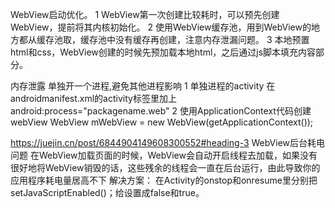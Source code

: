 WebView启动优化。
1 WebView第一次创建比较耗时，可以预先创建WebView，提前将其内核初始化。
2 使用WebView缓存池，用到WebView的地方都从缓存池取，缓存池中没有缓存再创建，注意内存泄漏问题。
3 本地预置html和css，WebView创建的时候先预加载本地html，之后通过js脚本填充内容部分。

内存泄露
单独开一个进程,避免其他进程影响
1 单独进程的activity
在androidmanifest.xml的activity标签里加上android:process="packagename.web"
2 使用ApplicationContext代码创建webView
WebView mWebView = new WebView(getApplicationContext());




https://juejin.cn/post/6844904149608300552#heading-3
WebView后台耗电问题
在WebView加载页面的时候，WebView会自动开启线程去加载，如果没有很好地将WebView销毁的话，这些残余的线程会一直在后台运行，由此导致你的应用程序耗电量居高不下
解决方案：
在Activity的onstop和onresume里分别把setJavaScriptEnabled()；给设置成false和true。